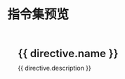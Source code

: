 # 指令集预览

<script setup>
import { ref } from 'vue';

const directives = ref([
  {
    name: 'v-copy',
    description: '一键复制文本内容，支持动态文本和复制状态反馈',
    link: '/directives/copy'
  },
  {
    name: 'v-focus',
    description: '自动聚焦表单元素，提升表单交互体验',
    link: '/directives/focus'
  },
  {
    name: 'v-highlight',
    description: '灵活的文本高亮效果，支持多种颜色格式和自动对比度',
    link: '/directives/highlight'
  }
]);
</script>

<style>
.directive-grid {
  display: grid;
  grid-template-columns: repeat(auto-fit, minmax(300px, 1fr));
  gap: 1.5rem;
  margin: 2rem 0;
}

.directive-card {
  border: 1px solid var(--vp-c-divider);
  border-radius: 8px;
  padding: 1.5rem;
  transition: all 0.3s ease;
  cursor: pointer;
  text-decoration: none;
}

.directive-card:hover {
  transform: translateY(-2px);
  box-shadow: 0 4px 12px rgba(0, 0, 0, 0.1);
  border-color: var(--vp-c-brand);
}

.directive-name {
  font-size: 1.5rem;
  font-weight: 600;
  color: var(--vp-c-brand);
  margin-bottom: 0.5rem;
}

.directive-description {
  color: var(--vp-c-text-2);
  line-height: 1.5;
}
</style>

<div class="directive-grid">
  <a
    v-for="directive in directives"
    :key="directive.name"
    :href="directive.link"
    class="directive-card"
  >
    <div class="directive-name">{{ directive.name }}</div>
    <div class="directive-description">{{ directive.description }}</div>
  </a>
</div>
